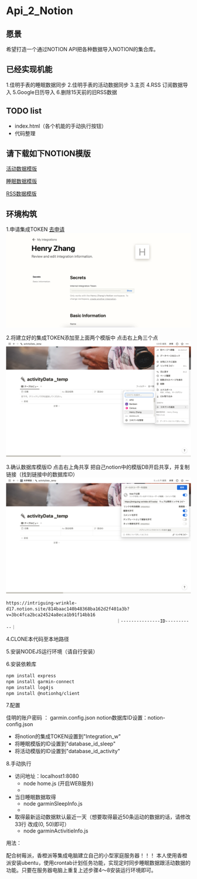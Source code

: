 # Api_2_Notion

## 愿景
希望打造一个通过NOTION API把各种数据导入NOTION的集合库。

## 已经实现机能
1.佳明手表的睡眠数据同步
2.佳明手表的活动数据同步
3.主页
4.RSS 订阅数据导入
5.Google日历导入
6.删除15天前的旧RSS数据

## TODO list
- index.html（各个机能的手动执行按钮）
- 代码整理

## 请下载如下NOTION模版
[活动数据模版](https://intriguing-wrinkle-d17.notion.site/814baac3140b48368ba162d25f401a3b?v=3bc4fca2bca24524a8eca1b91f14bb16)

[睡眠数据模版](https://intriguing-wrinkle-d17.notion.site/7a1032ab6abe4a6e86cc9ea8dc6749c9?v=0f742529531241439f71423490e1cd05)

[RSS数据模版](https://intriguing-wrinkle-d17.notion.site/4655739d0b1e4bedb0cb37121ac391c4?v=b1b3bad37956499aa815bf84599bdafe)

## 环境构筑

1.申请集成TOKEN [去申请](https://www.notion.so/my-integrations)
![avatar](/help/img/申请集成TOKEN.png)

2.将建立好的集成TOKEN添加至上面两个模版中 点击右上角三个点
![avatar](/help/img/集成TOKEN关联.png)

3.确认数据库模版ID 点击右上角共享
把自己notion中的模版DB开启共享，并复制链接（找到链接中的数据库ID）
![avatar](/help/img/数据模版ID确认.png)

```shell
https://intriguing-wrinkle-d17.notion.site/814baac140b48368ba162d2f401a3b?v=3bc4fca2bca24524a8eca1b91f14bb16
                                          ｜---------------ID-----------｜
```

4.CLONE本代码至本地路径

5.安装NODEJS运行环境（请自行安装）

6.安装依赖库

```shell
npm install express
npm install garmin-connect
npm install log4js
npm install @notionhq/client
```

7.配置

佳明的账户密码 ： garmin.config.json 
notion数据库ID设置：notion-config.json 
- 将notion的集成TOKEN设置到"Integration_w"
- 将睡眠模版的ID设置到"database_id_sleep"
- 将活动模版的ID设置到"database_id_activity"

8.手动执行

- 访问地址：localhost1:8080
  - node home.js (开启WEB服务) 
  - 
- 当日睡眠数据取得
  - node garminSleepInfo.js 
  - 
- 取得最新运动数据默认最近一天（想要取得最近50条运动的数据的话，请修改33行 改成(0, 50)即可）
  - node garminActivitieInfo.js 

用法：

配合树莓派，香橙派等集成电脑建立自己的小型家庭服务器！！！
本人使用香橙派安装ubentu，使用crontab计划任务功能，实现定时同步睡眠数据跟活动数据的功能。只要在服务器电脑上重复上述步骤4～8安装运行环境即可。